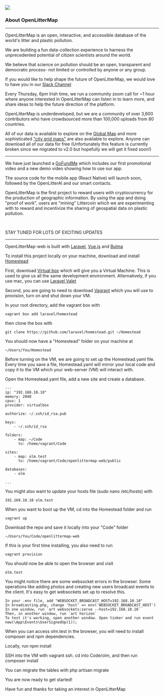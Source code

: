<img src="https://openlittermap.com/assets/logo_small.png" />
<h3>About OpenLitterMap</h3>
<hr>
<p>OpenLitterMap is an open, interactive, and accessible database of the world's litter and plastic pollution.</p>
<p>We are building a fun data-collection experience to harness the unprecedented potential of citizen scientists around the world.</p>
<p>We believe that science on pollution should be an open, transparent and democratic process- not limited or controlled by anyone or any group.</p>
<p>If you would like to help shape the future of OpenLitterMap, we would love to have you in our <a href="https://join.slack.com/t/openlittermap/shared_invite/zt-fdctasud-mu~OBQKReRdC9Ai9KgGROw">Slack Channel</a></p>
<p>Every Thursday, 6pm Irish time, we run a community zoom call for ~1 hour where anyone interested in OpenLitterMap can listen in to learn more, and share ideas to help the future direction of the platform.</p>
<p>OpenLitterMap is underdeveloped, but we are a community of over 3,600 contributors who have crowdsourced more than 100,000 uploads from 80 countries.</p>
<p>All of our data is available to explore on the <a href="https://openlittermap.com/global">Global Map</a> and more sophisticated <a href="https://openlittermap.com/world/The%20Netherlands/Zuid-Holland/Wassenaar/map">"city grid maps"</a> are also available to explore. Anyone can download all of our data for free (Unfortunately this feature is currently broken since we migrated to v2.0 but hopefully we will get it fixed soon!)</p>
<hr>
<p>We have just launched a <a href="https://www.gofundme.com/f/openlittermap-a-revolutionary-app-to-map-litter">GoFundMe</a> which includes our first promotional video and a new demo video showing how to use our app.</p>
<p>The source code for the mobile app (React Native) will launch soon, followed by the OpenLitterAI and our smart contacts.</p>
<p>OpenLitterMap is the first project to reward users with cryptocurrency for the production of geographic information. By using the app and doing "proof of work", users are "mining" Littercoin which we are experimenting with to reward and incentivize the sharing of geospatial data on plastic pollution.</p>
<br>
<p>STAY TUNED FOR LOTS OF EXCITING UPDATES</p>
<hr>
<p>OpenLitterMap-web is built with <a href="https://laravel.com">Laravel</a>, <a href="http://vuejs.org/">Vue.js</a> and <a href="https://bulma.io">Bulma</a></p>
<p>To install this project locally on your machine, download and install <a href="https://laravel.com/docs/5.8/homestead">Homestead</a></p>
<p>First, download <a href="https://www.virtualbox.org/wiki/Downloads">Virtual box</a> which will give you a Virtual Machine. This is used to give us all the same development environment. Alternatively, if you use mac, you can use <a href="https://laravel.com/docs/5.8/valet">Laravel Valet</a></p>
<p>Second, you are going to need to download <a href="https://www.vagrantup.com/downloads.html">Vagrant</a> which you will use to provision, turn on and shut down your VM.</p>
<p>In your root directory, add the vagrant box with</p>  

`vagrant box add laravel/homestead`

<p>then clone the box with</p> 

`git clone https://github.com/laravel/homestead.git ~/Homestead`

<p>You should now have a "Homestead" folder on your machine at </p> 

`~/Users/You/Homestead`

<p>Before turning on the VM, we are going to set up the Homestead.yaml file. Every time you save a file, Homestead.yaml will mirror your local code and copy it to the VM which your web-server (VM) will interact with.</p>
<p>Open the Homestead.yaml file, add a new site and create a database.</p>

```
---
ip: "192.168.10.10"
memory: 2048
cpus: 1
provider: virtualbox

authorize: ~/.ssh/id_rsa.pub

keys:
    - ~/.ssh/id_rsa

folders:
    - map: ~/Code
      to: /home/vagrant/Code

sites:
    - map: olm.test
      to: /home/vagrant/Code/openlittermap-web/public

databases:
    - olm

...
```

<p>You might also want to update your hosts file (sudo nano /etc/hosts) with</p>

`192.169.10.10 olm.test`

<p>When you want to boot up the VM, cd into the Homestead folder and run</p>

`vagrant up`

<p>Download the repo and save it locally into your "Code" folder</p> 

`~/Users/You/Code/openlittermap-web`

<p>If this is your first time installing, you also need to run</p>

`vagrant provision` 

<p>You should now be able to open the browser and visit</p> 

`olm.test`

<p>You might notice there are some websocket errors in the browser. Some operations like adding photos and creating new users broadcast events to the client. It's easy to get websockets set up to resolve this.</p>

```
In your .env file, add "WEBSOCKET_BROADCAST_HOST=192.168.10.10"
In broadcasting.php, change 'host' => env('WEBSOCKET_BROADCAST_HOST')
In one window, run `art websockets:serve --host=192.168.10.10`
Then, in another window, run `art horizon`
To test it's working, open another window. Open tinker and run event new(\App\Events\UserSignedUp(1));
```

<p>When you can access olm.test in the browser, you will need to install composer and npm dependencies.</p>
<p>Locally, run npm install</p>
<p>SSH into the VM with vagrant ssh. cd into Code/olm, and then run composer install</p>
<p>You can migrate the tables with php artisan migrate</p>
<p>You are now ready to get started!</p>
<p>Have fun and thanks for taking an interest in OpenLitterMap</p>
